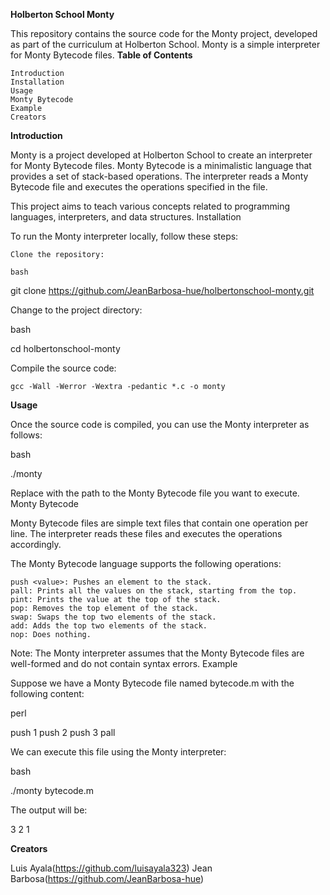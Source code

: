 **Holberton School Monty**

This repository contains the source code for the Monty project, developed as part of the curriculum at Holberton School. Monty is a simple interpreter for Monty Bytecode files.
**Table of Contents**

    Introduction
    Installation
    Usage
    Monty Bytecode
    Example
    Creators

**Introduction**

Monty is a project developed at Holberton School to create an interpreter for Monty Bytecode files. Monty Bytecode is a minimalistic language that provides a set of stack-based operations. The interpreter reads a Monty Bytecode file and executes the operations specified in the file.

This project aims to teach various concepts related to programming languages, interpreters, and data structures.
Installation

To run the Monty interpreter locally, follow these steps:

    Clone the repository:

    bash

git clone https://github.com/JeanBarbosa-hue/holbertonschool-monty.git

Change to the project directory:

bash

cd holbertonschool-monty

Compile the source code:

    gcc -Wall -Werror -Wextra -pedantic *.c -o monty

**Usage**

Once the source code is compiled, you can use the Monty interpreter as follows:

bash

./monty <filename>

Replace <filename> with the path to the Monty Bytecode file you want to execute.
Monty Bytecode

Monty Bytecode files are simple text files that contain one operation per line. The interpreter reads these files and executes the operations accordingly.

The Monty Bytecode language supports the following operations:

    push <value>: Pushes an element to the stack.
    pall: Prints all the values on the stack, starting from the top.
    pint: Prints the value at the top of the stack.
    pop: Removes the top element of the stack.
    swap: Swaps the top two elements of the stack.
    add: Adds the top two elements of the stack.
    nop: Does nothing.

Note: The Monty interpreter assumes that the Monty Bytecode files are well-formed and do not contain syntax errors.
Example

Suppose we have a Monty Bytecode file named bytecode.m with the following content:

perl

push 1
push 2
push 3
pall

We can execute this file using the Monty interpreter:

bash

./monty bytecode.m

The output will be:

3
2
1

**Creators**
    
  Luis Ayala(https://github.com/luisayala323)
  Jean Barbosa(https://github.com/JeanBarbosa-hue)
